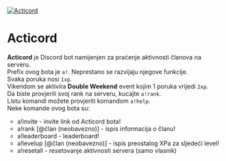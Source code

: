 <a href="https://top.gg/bot/701151973185159168" > <img src="https://top.gg/api/widget/701151973185159168.svg" alt="Acticord" /> </a>

Acticord
======
**Acticord** je Discord bot namijenjen za praćenje aktivnosti članova na serveru.<br>
Prefix ovog bota je `a!`.
Neprestano se razvijaju njegove funkcije.<br>
Svaka poruka nosi `1xp`.<br>
Vikendom se aktivira **Double Weekend** event kojim 1 poruka vrijedi `2xp`.<br>
Da biste provjerili svoj rank na serveru, kucajte `a!rank`.<br>
Listu komandi možete provjeriti komandom `a!help`.<br>
Neke komande ovog bota su:
<ul style="list-style-type:circle;">
  <li>a!invite - invite link od Acticord bota!</li>
  <li>a!rank [@član (neobavezno)] - ispis informacija o članu!</li>
  <li>a!leaderboard - leaderboard!</li>
  <li>a!levelup [@član (neobavezno)] - ispis preostalog XPa za sljedeći level!</li>
  <li>a!resetall - resetovanje aktivnosti servera (samo vlasnik)</li>
</ul>
